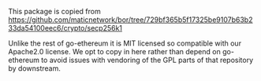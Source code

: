 This package is copied from https://github.com/maticnetwork/bor/tree/729bf365b5f17325be9107b63b233da54100eec6/crypto/secp256k1

Unlike the rest of go-ethereum it is MIT licensed so compatible with our Apache2.0 license. We opt to copy in here rather than depend on go-ethereum to avoid issues with vendoring of the GPL parts of that repository by downstream.
